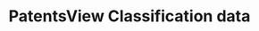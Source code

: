 ---
cost: None
description: CPC classifications, NBER classifications (to 2015), USP classificiations,
  WIPO technology fields, Lookup tables (CPC, USPC, WIPO, NBER, US gov. organizations),
  botanic info for plant patents.
last_edit: 10/26/2021
location: https://patentsview.org/download/data-download-tables
maintained_by: USPTO
record_creation_timestamp: 10/26/2021
shortname: patentsview_classifications
tags:
- United States
- ' classifications'
- ' identifiers'
terms_of_use: Creative Commons Attribution 4.0 International License.
title: PatentsView Classification data
uuid: da0edeb0-caef-474c-a7f0-0910aac9b6ab
---